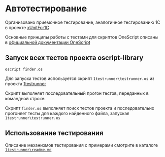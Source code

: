 # Автотестирование

Организовано приемочное тестирование, аналогичное тестированию 1C в проекте [xUnitFor1C](https://github.com/xDrivenDevelopment/xUnitFor1C/wiki)

Основные принципы работы с тестами для скриптов OneScript описаны в [официальной документации OneScript](http://oscript.io/docs/page/testing)

## Запуск всех тестов проекта oscript-library

    oscript finder.os

Для запуска тестов используется скрипт `1testrunner\testrunner.os` из проекта [1testrunner](https://github.com/oscript-library/1testrunner/)

Скрипт выполняет последовательный прогон тестов, переданных в командной строке.

Скрипт `finder.os` выполняет поиск тестов проекта и последовательно прогоняет тесты для каждого найденного файла, запуская `1testrunner\testrunner.os`

## Использование тестирования

Описание механизмов тестирования с примерами смотрите в каталоге [`1testrunner\readme.md`](https://github.com/oscript-library/1testrunner/blob/master/readme.md)
